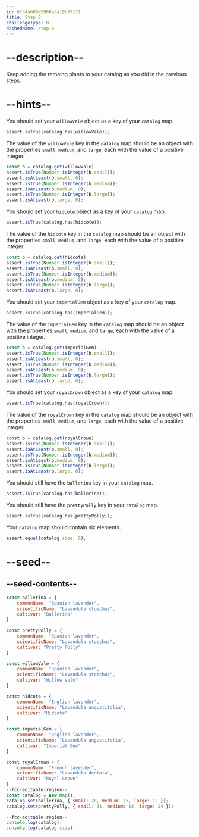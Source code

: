 ```yaml
---
id: 6734a606e5968a5a19b77171
title: Step 8
challengeType: 0
dashedName: step-8
---
```


# --description--

Keep adding the remaing plants to your catalog as you did in the previous steps.

# --hints--

You should set your `willowVale` object as a key of your `catalog` map.

```js
assert.isTrue(catalog.has(willowVale));
```

The value of the `willowVale` key in the `catalog` map should be an object with the properties `small`, `medium`, and `large`, each with the value of a positive integer.

```js
const b = catalog.get(willowVale)
assert.isTrue(Number.isInteger(b.small));
assert.isAtLeast(b.small, 0);
assert.isTrue(Number.isInteger(b.medium));
assert.isAtLeast(b.medium, 0);
assert.isTrue(Number.isInteger(b.large));
assert.isAtLeast(b.large, 0);
```

You should set your `hidcote` object as a key of your `catalog` map.

```js
assert.isTrue(catalog.has(hidcote));
```

The value of the `hidcote` key in the `catalog` map should be an object with the properties `small`, `medium`, and `large`, each with the value of a positive integer.

```js
const b = catalog.get(hidcote)
assert.isTrue(Number.isInteger(b.small));
assert.isAtLeast(b.small, 0);
assert.isTrue(Number.isInteger(b.medium));
assert.isAtLeast(b.medium, 0);
assert.isTrue(Number.isInteger(b.large));
assert.isAtLeast(b.large, 0);
```

You should set your `imperialGem` object as a key of your `catalog` map.

```js
assert.isTrue(catalog.has(imperialGem));
```

The value of the `imperialGem` key in the `catalog` map should be an object with the properties `small`, `medium`, and `large`, each with the value of a positive integer.

```js
const b = catalog.get(imperialGem)
assert.isTrue(Number.isInteger(b.small));
assert.isAtLeast(b.small, 0);
assert.isTrue(Number.isInteger(b.medium));
assert.isAtLeast(b.medium, 0);
assert.isTrue(Number.isInteger(b.large));
assert.isAtLeast(b.large, 0);
```

You should set your `royalCrown` object as a key of your `catalog` map.

```js
assert.isTrue(catalog.has(royalCrown));
```

The value of the `royalCrown` key in the `catalog` map should be an object with the properties `small`, `medium`, and `large`, each with the value of a positive integer.

```js
const b = catalog.get(royalCrown)
assert.isTrue(Number.isInteger(b.small));
assert.isAtLeast(b.small, 0);
assert.isTrue(Number.isInteger(b.medium));
assert.isAtLeast(b.medium, 0);
assert.isTrue(Number.isInteger(b.large));
assert.isAtLeast(b.large, 0);
```

You should still have the `ballerina` key in your `catalog` map.

```js
assert.isTrue(catalog.has(ballerina));
```

You should still have the `prettyPolly` key in your `catalog` map.

```js
assert.isTrue(catalog.has(prettyPolly));
```

Your `catalog` map should contain six elements.

```js
assert.equal(catalog.size, 6);
```

# --seed--

## --seed-contents--

```js
const ballerina = {
    commonName: "Spanish lavender",
    scientificName: "Lavandula stoechas",
    cultivar: "Ballerina"
}

const prettyPolly = {
    commonName: "Spanish lavender",
    scientificName: "Lavandula stoechas",
    cultivar: "Pretty Polly"
}

const willowVale = {
    commonName: "Spanish lavender",
    scientificName: "Lavandula stoechas",
    cultivar: "Willow Vale"
}

const hidcote = {
    commonName: "English lavender",
    scientificName: "Lavandula angustifolia",
    cultivar: "Hidcote"
}

const imperialGem = {
    commonName: "English lavender",
    scientificName: "Lavandula angustifolia",
    cultivar: "Imperial Gem"
}

const royalCrown = {
    commonName: "French lavender",
    scientificName: "Lavandula dentata",
    cultivar: "Royal Crown"
}
--fcc-editable-region--
const catalog = new Map();
catalog.set(ballerina, { small: 20, medium: 15, large: 12 });
catalog.set(prettyPolly, { small: 31, medium: 14, large: 24 });

--fcc-editable-region--
console.log(catalog);
console.log(catalog.size);
```
